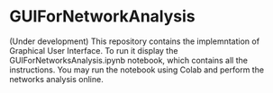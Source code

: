 # GUIForNetworkAnalysis
(Under development)
This repository contains the implemntation of Graphical User Interface. 
To run it display the GUIForNetworksAnalysis.ipynb notebook, which contains all the instructions. 
You may run the notebook using Colab and perform the networks analysis online.

